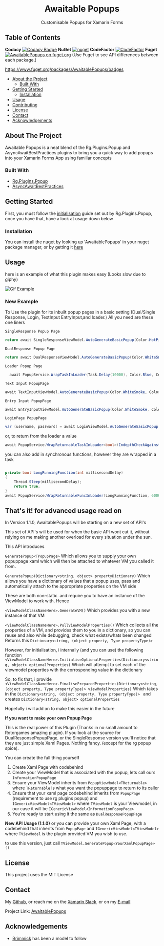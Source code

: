 
<br />
<p align="center">
  <h1 align="center">Awaitable Popups</h3>
  <p align="center">
    Customisable Popups for Xamarin Forms
    <br />
  </p>
</p>



<!-- TABLE OF CONTENTS -->

## Table of Contents

**Codacy**  [![Codacy Badge](https://api.codacy.com/project/badge/Grade/609f811983454f5babd100dabde256c1)](https://app.codacy.com/manual/LuckyDucko/AwaitablePopups?utm_source=github.com&utm_medium=referral&utm_content=LuckyDucko/AwaitablePopups&utm_campaign=Badge_Grade_Settings)
**NuGet** [![nuget](https://img.shields.io/nuget/v/AwaitablePopups.svg)](https://www.nuget.org/packages/AwaitablePopups/)
**CodeFactor** [![CodeFactor](https://www.codefactor.io/repository/github/luckyducko/awaitablepopups/badge)](https://www.codefactor.io/repository/github/luckyducko/awaitablepopups)
**Fuget** [![AwaitablePopups on fuget.org](https://www.fuget.org/packages/AwaitablePopups/badge.svg)](https://www.fuget.org/packages/AwaitablePopups)
(Use Fuget to see API differences between each package.)

https://www.fuget.org/packages/AwaitablePopups/badges
* [About the Project](#about-the-project)
  * [Built With](#built-with)
* [Getting Started](#getting-started)
  * [Installation](#installation)
* [Usage](#usage)
* [Contributing](#contributing)
* [License](#license)
* [Contact](#contact)
* [Acknowledgements](#acknowledgements)



<!-- ABOUT THE PROJECT -->
## About The Project


Awaitable Popups is a neat blend of the Rg.Plugins.Popup and AsyncAwaitBestPractices plugins to bring you a quick way to add popups into your Xamarin Forms App using familiar concepts 



### Built With
* [Rg.Plugins.Popup](https://github.com/rotorgames/Rg.Plugins.Popup)
* [AsyncAwaitBestPractices](https://github.com/brminnick/AsyncAwaitBestPractices)


<!-- GETTING STARTED -->
## Getting Started

First, you must follow the [initialisation](https://github.com/rotorgames/Rg.Plugins.Popup/wiki/Getting-started)
 guide set out by Rg.Plugins.Popup, once you have that, have a look at usage down below

### Installation

You can install the nuget by looking up 'AwaitablePopups' in your nuget package manager, or by getting it [here](https://www.nuget.org/packages/AwaitablePopups/)



<!-- USAGE EXAMPLES -->
## Usage
here is an example of what this plugin makes easy (Looks slow due to giphy)

![Gif Example](https://j.gifs.com/xn4mw9.gif)


### New Example
To Use the plugin for its inbuilt popup pages in a basic setting (Dual/Single Response, Login, TextInput EntryInput,and loader.) All you need are these one liners

`SingleResponse Popup Page`
```csharp
return await SingleResponseViewModel.AutoGenerateBasicPopup(Color.HotPink, Color.Black, "I Accept", Color.Gray, "Good Job, enjoy this single response example", "thumbsup.png");
```

`DualResponse Popup Page`
```csharp
return await DualResponseViewModel.AutoGenerateBasicPopup(Color.WhiteSmoke, Color.Red, "Okay", Color.WhiteSmoke, Color.Green, "Looks Good!", Color.DimGray, "This is an example of a dual response popup page", "thumbsup.png");
```

`Loader Popup Page`
```csharp
  await PopupService.WrapTaskInLoader(Task.Delay(10000), Color.Blue, Color.White, LoadingReasons(), Color.Black);
```

`Text Input PopupPage`
```csharp
await TextInputViewModel.AutoGenerateBasicPopup(Color.WhiteSmoke, Color.Red, "Cancel", Color.WhiteSmoke, Color.Green, "Submit", Color.DimGray, "Text input Example", string.Empty);
```
`Entry Input PopupPage`
```csharp
await EntryInputViewModel.AutoGenerateBasicPopup(Color.WhiteSmoke, Color.Red, "Cancel", Color.WhiteSmoke, Color.Green, "Submit", Color.DimGray, "Text input Example", string.Empty);
```

`LoginPage PopupPage`
```csharp
var (username, password) = await LoginViewModel.AutoGenerateBasicPopup(Color.WhiteSmoke, Color.Red, "Cancel", Color.WhiteSmoke, Color.Green, "Submit", Color.DimGray, string.Empty, "Username Here", string.Empty, "Password here", "thumbsup.png", 0, 0);
```

or, to return from the loader a value
```csharp
await PopupService.WrapReturnableTaskInLoader<bool>(IndepthCheckAgainstDatabase(), Color.Blue, Color.White, LoadingReasons(), Color.Black);
```

you can also add in synchronous functions, however they are wrapped in a task
```csharp

private bool LongRunningFunction(int millisecondDelay)
{
    Thread.Sleep(millisecondDelay);
    return true;
}
await PopupService.WrapReturnableFuncInLoader(LongRunningFunction, 6000, Color.Blue, Color.White, LoadingReasons(), Color.Black);

```

## That's it! for advanced usage read on

In Version 1.1.0, AwaitablePopups will be starting on a new set of API's

This set of API's will be used for when the basic API wont cut it, without relying on me making another overload for every situation under the sun.

This API introduces

 `GeneratePopup<TPopupPage>`
Which allows you to supply your own popuppage xaml which will then be attached to whatever VM you called it from. 

`GeneratePopup(Dictionary<string, object> propertyDictionary)`
Which allows you have a dictionary of values that a popup uses, pass and automatically attach to the appropriate properties on the VM side

These are both non-static. and require you to have an instance of the ViewModel to work with. Hence

`<ViewModelClassNameHere>.GenerateVM()`
Which provides you with a new instance of that VM

`<ViewModelClassNameHere>.PullViewModelProperties()`
Which collects all the properties of a VM, and provides them to you in a dictionary, so you can reuse and also while debugging, check what exists/whats been changed 
Returns this `Dictionary<string, (object property, Type propertyType)> `

However, for initialisation, i internally (and you can use) the following function
`<ViewModelClassNameHere>.InitialiseOptionalProperties(Dictionary<string, object> optionalProperties)`
Which will attempt to set each of the viewmodel properties with the corrosponding value in the dictionary

So, to fix that, i provide
`<ViewModelClassNameHere>.FinalisePreparedProperties(Dictionary<string, (object property, Type propertyType)> viewModelProperties)`
Which takes in the `Dictionary<string, (object property, Type propertyType)> ` and creates `Dictionary<string, object> optionalProperties`


Hopefully i will add on to make this easier in the future





**If you want to make your own Popup Page**

This is the real power of this Plugin (Thanks in no small amount to Rotorgames amazing plugin). If you look at the source for DualResponsePopupPage, or the SingleResponse version you'll notice that they are just simple Xaml Pages. Nothing fancy. (except for the rg popup spice). 

You can create the full thing yourself
1. Create Xaml Page with codebehind
2. Create your ViewModel that is associated with the popup, lets call ours `InformationPopupPage`
3. Ensure your ViewModel inherits from `PopupViewModel<TReturnable>` where `TReturnable` is what you want the popuppage to return to its caller
4. Ensure that your xaml page codebehind inherits from `PopupPage` (requirement to use rg plugins popup) and `IGenericViewModel<TViewModel>` where `TViewModel` is your Viewmodel, in our case it will be `IGenericViewModel<InformationPopupPage>`
5. You're ready to start using it the same as `DualResponsePopupPage`

**New API Usage (1.1.0)**
or you can provide your own Xaml Page, with a codebehind that inherits from `PopupPage` and `IGenericViewModel<TViewModel>` where `TViewModel` is the plugin provided VM you wish to use.

to use this version, just call `TViewModel.GeneratePopup<YourXamlPopupPage>()`



<!-- LICENSE -->
## License

This project uses the MIT License



<!-- CONTACT -->
## Contact

My [Github](https://github.com/LuckyDucko),
or reach me on the [Xamarin Slack](https://xamarinchat.herokuapp.com/),
or on my [E-mail](tyson@logchecker.com.au)

Project Link: [AwaitablePopups](https://github.com/LuckyDucko/AwaitablePopups)


<!-- ACKNOWLEDGEMENTS -->
## Acknowledgements
* [Brimmick](https://github.com/brminnick) has been a model to follow

